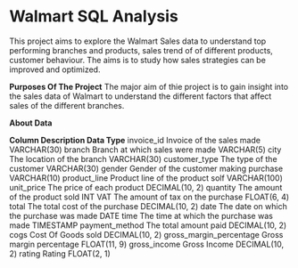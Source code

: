 # Walmart SQL Analysis

This project aims to explore the Walmart Sales data to understand top performing branches and products, sales trend of of different products, customer behaviour. The aims is to study how sales strategies can be improved and optimized.

**Purposes Of The Project**
The major aim of thie project is to gain insight into the sales data of Walmart to understand the different factors that affect sales of the different branches.

**About Data**

**Column	                        Description	                                        Data Type**
invoice_id	                    Invoice of the sales made	                            VARCHAR(30)
branch	                        Branch at which sales were made	                        VARCHAR(5)
city	                        The location of the branch	                            VARCHAR(30)
customer_type	                The type of the customer	                            VARCHAR(30)
gender	                        Gender of the customer making purchase	                VARCHAR(10)
product_line	                Product line of the product solf	                    VARCHAR(100)
unit_price	                    The price of each product	                            DECIMAL(10, 2)
quantity	                    The amount of the product sold	                            INT
VAT	                            The amount of tax on the purchase	                    FLOAT(6, 4)
total	                        The total cost of the purchase	                        DECIMAL(10, 2)
date	                        The date on which the purchase was made	                    DATE
time	                        The time at which the purchase was made	                  TIMESTAMP
payment_method	                The total amount paid	                                DECIMAL(10, 2)
cogs	                        Cost Of Goods sold	                                    DECIMAL(10, 2)
gross_margin_percentage	        Gross margin percentage	                                FLOAT(11, 9)
gross_income	                Gross Income	                                        DECIMAL(10, 2)
rating	                        Rating	                                                FLOAT(2, 1)

